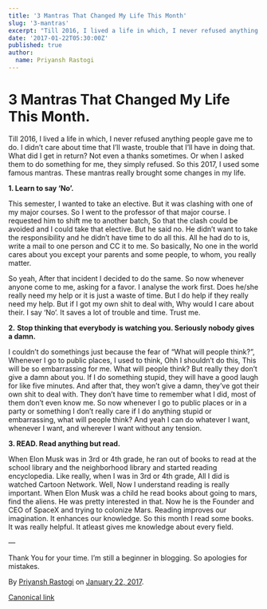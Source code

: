 ```yaml
---
title: '3 Mantras That Changed My Life This Month'
slug: '3-mantras'
excerpt: "Till 2016, I lived a life in which, I never refused anything people gave me to do. I didn’t care about time that I’ll waste, trouble that…"
date: '2017-01-22T05:30:00Z'
published: true
author:
  name: Priyansh Rastogi
---
```


# 3 Mantras That Changed My Life This Month.

Till 2016, I lived a life in which, I never refused anything people gave me to do. I didn’t care about time that I’ll waste, trouble that I’ll have in doing that. What did I get in return? Not even a thanks sometimes. Or when I asked them to do something for me, they simply refused. So this 2017, I used some famous mantras. These mantras really brought some changes in my life.

**1\. Learn to say ‘No’.**

This semester, I wanted to take an elective. But it was clashing with one of my major courses. So I went to the professor of that major course. I requested him to shift me to another batch, So that the clash could be avoided and I could take that elective. But he said no. He didn’t want to take the responsibility and he didn’t have time to do all this. All he had do to is, write a mail to one person and CC it to me. So basically, No one in the world cares about you except your parents and some people, to whom, you really matter.

So yeah, After that incident I decided to do the same. So now whenever anyone come to me, asking for a favor. I analyse the work first. Does he/she really need my help or it is just a waste of time. But I do help if they really need my help. But if I got my own shit to deal with, Why would I care about their. I say ‘No’. It saves a lot of trouble and time. Trust me.

**2.** **Stop thinking that everybody is watching you. Seriously nobody gives a damn.**

I couldn’t do somethings just because the fear of “What will people think?”, Whenever I go to public places, I used to think, Ohh I shouldn’t do this, This will be so embarrassing for me. What will people think? But really they don’t give a damn about you. If I do something stupid, they will have a good laugh for like five minutes. And after that, they won’t give a damn, they’ve got their own shit to deal with. They don’t have time to remember what I did, most of them don’t even know me. So now whenever I go to public places or in a party or something I don’t really care if I do anything stupid or embarrassing, what will people think? And yeah I can do whatever I want, whenever I want, and wherever I want without any tension.

**3\. READ. Read anything but read.**

When Elon Musk was in 3rd or 4th grade, he ran out of books to read at the school library and the neighborhood library and started reading encyclopedia. Like really, when I was in 3rd or 4th grade, All I did is watched Cartoon Network. Well, Now I understand reading is really important. When Elon Musk was a child he read books about going to mars, find the aliens. He was pretty interested in that. Now he is the Founder and CEO of SpaceX and trying to colonize Mars. Reading improves our imagination. It enhances our knowledge. So this month I read some books. It was really helpful. It atleast gives me knowledge about every field.

—

Thank You for your time. I’m still a beginner in blogging. So apologies for mistakes.

By [Priyansh Rastogi](https://medium.com/@priyanshrastogi) on [January 22, 2017](https://medium.com/p/e3d6b7ac85fb).

[Canonical link](https://medium.com/@priyanshrastogi/3-mantras-that-changed-my-life-this-month-e3d6b7ac85fb)
